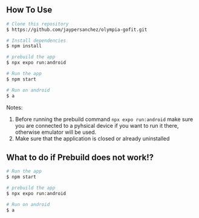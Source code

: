 ## How To Use

```bash
# Clone this repository
$ https://github.com/jaypersanchez/olympia-gofit.git

# Install dependencies
$ npm install

# prebuild the app
$ npx expo run:android

# Run the app
$ npm start

# Run on android
$ a
```

Notes: 
1. Before running the prebuild command `npx expo run:android` make sure you are connected to a pyhsical device if you want to run it there, otherwise emulator will be used.
2. Make sure that the application is closed or already uninstalled

## What to do if Prebuild does not work!?

```bash
# Run the app
$ npm start

# prebuild the app
$ npx expo run:android

# Run on android
$ a
```
